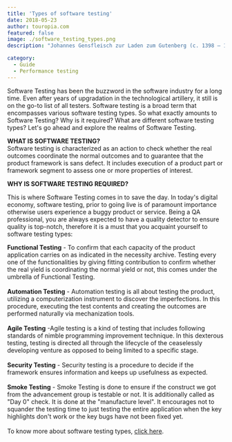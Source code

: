 ```yaml
---
title: 'Types of software testing'
date: 2018-05-23
author: touropia.com
featured: false
image: ./software_testing_types.png
description: "Johannes Gensfleisch zur Laden zum Gutenberg (c. 1398 – 1468) was a German blacksmith, goldsmith, printer,"

category:
  - Guide
  - Performance testing
---
```



Software Testing has been the buzzword in the software industry for a
long time. Even after years of upgradation in the technological
artillery, it still is on the go-to list of all testers. Software
testing is a broad term that encompasses various software testing types.
So what exactly amounts to Software Testing? Why is it required? What
are different software testing types? Let's go ahead and explore the
realms of Software Testing.

**WHAT IS SOFTWARE TESTING?**\
 Software testing is characterized as an action to check whether the
real outcomes coordinate the normal outcomes and to guarantee that the
product framework is sans defect. It includes execution of a product
part or framework segment to assess one or more properties of interest.

**WHY IS SOFTWARE TESTING REQUIRED?**

This is where Software Testing comes in to save the day. In today's
digital economy, software testing, prior to going live is of paramount
importance otherwise users experience a buggy product or service. Being
a QA professional, you are always expected to have a quality detector to
ensure quality is top-notch, therefore it is a must that you acquaint
yourself to software testing types:

**Functional Testing** - To confirm that each capacity of the product
application carries on as indicated in the necessity archive. Testing
every one of the functionalities by giving fitting contribution to
confirm whether the real yield is coordinating the normal yield or not,
this comes under the umbrella of Functional Testing.\
\
 **Automation Testing** - Automation testing is all about testing the
product, utilizing a computerization instrument to discover the
imperfections. In this procedure, executing the test contents and
creating the outcomes are performed naturally via mechanization tools. \
\
 **Agile Testing** -Agile testing is a kind of testing that includes
following standards of nimble programming improvement technique. In this
dexterous testing, testing is directed all through the lifecycle of the
ceaselessly developing venture as opposed to being limited to a specific
stage. \
\
 **Security Testing** - Security testing is a procedure to decide if the
framework ensures information and keeps up usefulness as expected. \
\
 **Smoke Testing** - Smoke Testing is done to ensure if the construct we
got from the advancement group is testable or not. It is additionally
called as "Day 0" check. It is done at the "manufacture level". It
encourages not to squander the testing time to just testing the entire
application when the key highlights don't work or the key bugs have not
been fixed yet.\
\
 To know more about software testing types, [click
here](https://www.softwaretestingmaterial.com/types-of-software-testing/).
